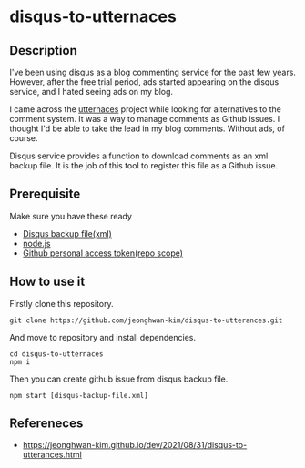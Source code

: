# disqus-to-utternaces

## Description

I've been using disqus as a blog commenting service for the past few years.
However, after the free trial period, ads started appearing on the disqus service, and I hated seeing ads on my blog.

I came across the [utternaces](https://github.com/utterance/utterances) project while looking for alternatives to the comment system.
It was a way to manage comments as Github issues.
I thought I'd be able to take the lead in my blog comments.
Without ads, of course.

Disqus service provides a function to download comments as an xml backup file.
It is the job of this tool to register this file as a Github issue.

## Prerequisite

Make sure you have these ready

- [Disqus backup file(xml)](https://help.disqus.com/en/articles/1717164-comments-export)
- [node.js](https://nodejs.org/en/)
- [Github personal access token(repo scope)](https://github.com/settings/tokens)

## How to use it

Firstly clone this repository.

```
git clone https://github.com/jeonghwan-kim/disqus-to-utterances.git
```

And move to repository and install dependencies.

```
cd disqus-to-utternaces
npm i
```

Then you can create github issue from disqus backup file.

```
npm start [disqus-backup-file.xml]
```

## Refereneces

- https://jeonghwan-kim.github.io/dev/2021/08/31/disqus-to-utterances.html
